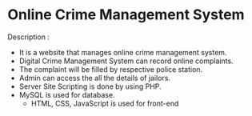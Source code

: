 # Online Crime Management System

Description :
  - It is a website that manages online crime management system.
  - Digital Crime Management System can record online complaints.
  - The complaint will be filled by respective police station.
  - Admin can access the all the details of jailors.
  - Server Site Scripting is done by using PHP.
- MySQL is used for database.
  - HTML, CSS, JavaScript is used for front-end

